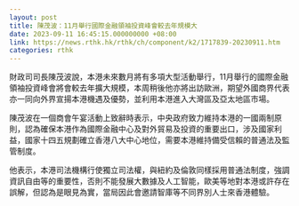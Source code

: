 ```yaml
---
layout: post
title: 陳茂波：11月舉行國際金融領袖投資峰會較去年規模大
date: 2023-09-11 16:45:15.000000000 +08:00
link: https://news.rthk.hk/rthk/ch/component/k2/1717839-20230911.htm
categories: rthk
---
```


財政司司長陳茂波說，本港未來數月將有多項大型活動舉行，11月舉行的國際金融領袖投資峰會將會較去年擴大規模，本周稍後他亦將出訪歐洲，期望外國商界代表亦一同向外界宣揚本港機遇及優勢，並利用本港進入大灣區及亞太地區市場。

陳茂波在一個商會午宴活動上致辭時表示，中央政府致力維持本港的一國兩制原則，認為確保本港作為國際金融中心及對外貿易及投資的重要出口，涉及國家利益，國家十四五規劃確立香港八大中心地位，需要本港維持備受信賴的普通法及監管制度。

他表示，本港司法機構行使獨立司法權，與紐約及倫敦同樣採用普通法制度，強調資訊自由等的重要性，否則不能發展大數據及人工智能，歐美等地對本港或許存在誤解，但認為是眼見為實，當局因此會邀請智庫等不同界別人士來香港體驗。
